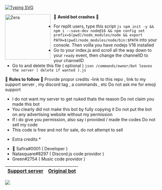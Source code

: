 [![Typing SVG](https://readme-typing-svg.herokuapp.com?color=F74B3C&lines=Introducing+Zera;The+best+discord+bot;Made+by+Safira)](https://git.io/typing-svg)


<img width="150" height="150" align="left" style="float: left; margin: 0 10px 0 0;" alt="Zera" src="https://media.discordapp.net/attachments/963635146765000704/963723062807756860/unknown.png"> 


🔹 __**Avoid bot crashes**__ 🔹

- For replit users, type this script ```js
npm init -y && npm i --save-dev node@16 && npm config set prefix=$(pwd)/node_modules/node && export PATH=$(pwd)/node_modules/node/bin:$PATH``` into your console. Then voilla you have nodejs V16 installed
- Go to your index.js and scroll all the way down to your `ready` event, then change the channelID to your channelID
- Go to and delete this file ( optional ) ```json
/commands/owner/bot leaves the server ( delete if wanted ).js```


🔹 __**Rules to follow**__ 🔹
Provide propor credits 
-link to this repo , link to my support server , my discord tag , a commands , etc 
Do not ask me for emoji support
- I do not want my server to get nuked thats the reason
Do not claim you made this bot
- You clearly did not make this bot by fully copying it
Do not put the bot on any advertising website without my permission
- If i do give you permission, also say i provided / made the codes
Do not sell my code
- This code is free and not for sale, do not attempt to sell



* Extra credits *
- 🌺 Safira#0001 ( Developer )
- Natasquare#8297 ( Discord.js code providor )
- Green#2754 ( Music code providor )



|[Support server](https://discord.gg/AyCWGr4zj6)|[Original bot](https://discord.com/api/oauth2/authorize?client_id=957196693298896906&permissions=1479549643895&scope=bot%20applications.commands)
|---|---|

![](https://media.discordapp.net/attachments/963635146765000704/963721983655305266/Sky_4.gif?width=842&height=420)
